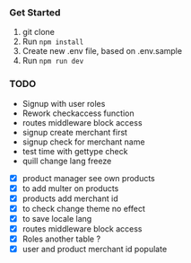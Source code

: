 ### Get Started
1.  git clone
2.  Run ```npm install```
3.  Create new .env file, based on .env.sample
4.  Run ```npm run dev```

### TODO
* Signup with user roles
* Rework checkaccess function
* routes middleware block access
* signup create merchant first
* signup check for merchant name
* test time with gettype check
* quill change lang freeze  

- [x] product manager see own products
- [x] to add multer on products
- [x] products add merchant id
- [x] to check change theme no effect
- [x] to save locale lang
- [x] routes middleware block access
- [x] Roles another table ?
- [x] user and product merchant id populate
